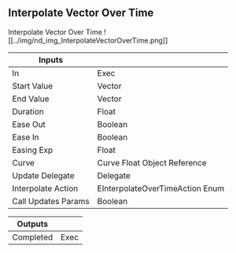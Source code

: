 ## Interpolate Vector Over Time
Interpolate Vector Over Time
![[../img/nd_img_InterpolateVectorOverTime.png]]

|Inputs||
|--|--|
| In | Exec |
| Start Value | Vector |
| End Value | Vector |
| Duration | Float |
| Ease Out | Boolean |
| Ease In | Boolean |
| Easing Exp | Float |
| Curve | Curve Float Object Reference |
| Update Delegate | Delegate |
| Interpolate Action | EInterpolateOverTimeAction Enum |
| Call Updates Params | Boolean |

|Outputs||
|--|--|
| Completed | Exec |
